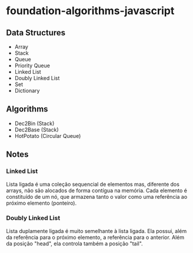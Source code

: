 # foundation-algorithms-javascript

## Data Structures

- Array
- Stack
- Queue
- Priority Queue
- Linked List
- Doubly Linked List
- Set
- Dictionary

## Algorithms

- Dec2Bin (Stack)
- Dec2Base (Stack)
- HotPotato (Circular Queue)

## Notes

### Linked List

Lista ligada é uma coleção sequencial de elementos mas, diferente dos arrays, não são alocados de forma contígua na memória. Cada elemento é constituído de um nó, que armazena tanto o valor como uma referência ao próximo elemento (ponteiro).

### Doubly Linked List

Lista duplamente ligada é muito semelhante à lista ligada. Ela possui, além da referência para o próximo elemento, a referência para o anterior. Além da posição "head", ela controla também a posição "tail".